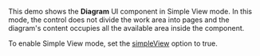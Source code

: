 This demo shows the **Diagram** UI component in Simple View mode. In this mode, the control does not divide the work area into pages and the diagram's content occupies all the available area inside the component. 

To enable Simple View mode, set the [simpleView](/Documentation/ApiReference/UI_Widgets/dxDiagram/Configuration/#simpleView) option to true.